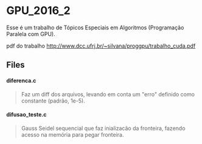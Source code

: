 # GPU_2016_2


Esse é um trabalho de Tópicos Especiais em Algoritmos (Programação Paralela com GPU).



pdf do trabalho http://www.dcc.ufrj.br/~silvana/proggpu/trabalho_cuda.pdf


## Files

#### diferenca.c

> Faz um diff dos arquivos, levando em conta um "erro" definido como constante (padrão, 1e-5).

#### difusao_teste.c

> Gauss Seidel sequencial que faz inializacão da fronteira, fazendo acesso na memória para pegar fronteira.
